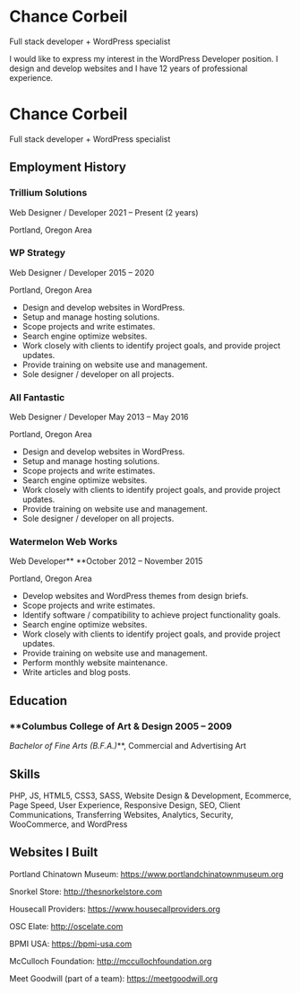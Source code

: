 # Chance Corbeil

Full stack developer + WordPress specialist 

I would like to express my interest in the WordPress Developer position. I design and develop websites and I have 12 years of professional experience. 

# Chance Corbeil

Full stack developer + WordPress specialist 

## **Employment History**

### **Trillium Solutions** 
Web Designer / Developer	2021 – Present (2 years) 

Portland, Oregon Area

### **WP Strategy** 
Web Designer / Developer	2015 – 2020 

Portland, Oregon Area



* Design and develop websites in WordPress.
* Setup and manage hosting solutions.
* Scope projects and write estimates.
* Search engine optimize websites.
* Work closely with clients to identify project goals, and provide project updates.
* Provide training on website use and management.
* Sole designer / developer on all projects.

### **All Fantastic** 
Web Designer / Developer	May 2013 – May 2016

Portland, Oregon Area



* Design and develop websites in WordPress.
* Setup and manage hosting solutions.
* Scope projects and write estimates.
* Search engine optimize websites.
* Work closely with clients to identify project goals, and provide project updates.
* Provide training on website use and management.
* Sole designer / developer on all projects.

### **Watermelon Web Works** 
Web Developer**	**October 2012 – November 2015 

Portland, Oregon Area 



* Develop websites and WordPress themes from design briefs.
* Scope projects and write estimates.
* Identify software / compatibility to achieve project functionality goals.
* Search engine optimize websites.
* Work closely with clients to identify project goals, and provide project updates.
* Provide training on website use and management.
* Perform monthly website maintenance.
* Write articles and blog posts.


## **Education**


### **Columbus College of Art & Design	**2005 – 2009** 
_Bachelor of Fine Arts (B.F.A.)_**, Commercial and Advertising Art


## **Skills**

PHP, JS, HTML5, CSS3, SASS, Website Design & Development, Ecommerce, Page Speed, User Experience, Responsive Design, SEO, Client Communications, Transferring Websites, Analytics, Security, WooCommerce, and WordPress


## **Websites I Built**

Portland Chinatown Museum: https://www.portlandchinatownmuseum.org

Snorkel Store: http://thesnorkelstore.com

Housecall Providers: https://www.housecallproviders.org

OSC Elate: http://oscelate.com

BPMI USA: https://bpmi-usa.com

McCulloch Foundation: http://mccullochfoundation.org

Meet Goodwill (part of a team): https://meetgoodwill.org
